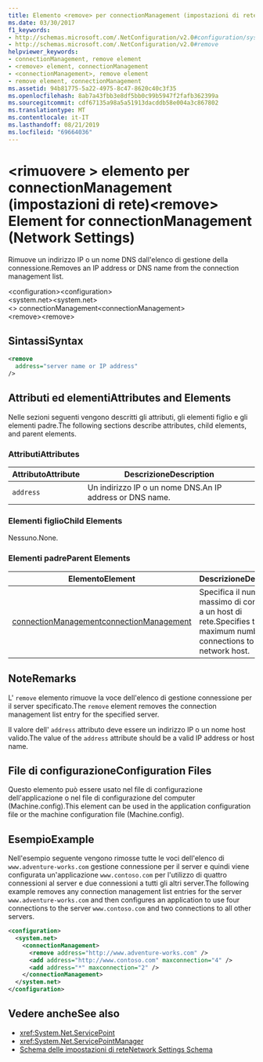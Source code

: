 ```yaml
---
title: Elemento <remove> per connectionManagement (impostazioni di rete)
ms.date: 03/30/2017
f1_keywords:
- http://schemas.microsoft.com/.NetConfiguration/v2.0#configuration/system.net/connectionManagement/remove
- http://schemas.microsoft.com/.NetConfiguration/v2.0#remove
helpviewer_keywords:
- connectionManagement, remove element
- <remove> element, connectionManagement
- <connectionManagement>, remove element
- remove element, connectionManagement
ms.assetid: 94b81775-5a22-4975-8c47-8620c40c3f35
ms.openlocfilehash: 8ab7a43fbb3e8df5bb0c99b5947f2fafb362399a
ms.sourcegitcommit: cdf67135a98a5a51913dacddb58e004a3c867802
ms.translationtype: MT
ms.contentlocale: it-IT
ms.lasthandoff: 08/21/2019
ms.locfileid: "69664036"
---
```

# <a name="remove-element-for-connectionmanagement-network-settings"></a><span data-ttu-id="054a0-102">\<rimuovere > elemento per connectionManagement (impostazioni di rete)</span><span class="sxs-lookup"><span data-stu-id="054a0-102">\<remove> Element for connectionManagement (Network Settings)</span></span>
<span data-ttu-id="054a0-103">Rimuove un indirizzo IP o un nome DNS dall'elenco di gestione della connessione.</span><span class="sxs-lookup"><span data-stu-id="054a0-103">Removes an IP address or DNS name from the connection management list.</span></span>  
  
 <span data-ttu-id="054a0-104">\<configuration></span><span class="sxs-lookup"><span data-stu-id="054a0-104">\<configuration></span></span>  
<span data-ttu-id="054a0-105">\<system.net></span><span class="sxs-lookup"><span data-stu-id="054a0-105">\<system.net></span></span>  
<span data-ttu-id="054a0-106">\<> connectionManagement</span><span class="sxs-lookup"><span data-stu-id="054a0-106">\<connectionManagement></span></span>  
<span data-ttu-id="054a0-107">\<remove></span><span class="sxs-lookup"><span data-stu-id="054a0-107">\<remove></span></span>  
  
## <a name="syntax"></a><span data-ttu-id="054a0-108">Sintassi</span><span class="sxs-lookup"><span data-stu-id="054a0-108">Syntax</span></span>  
  
```xml  
<remove   
  address="server name or IP address"   
/>  
```  
  
## <a name="attributes-and-elements"></a><span data-ttu-id="054a0-109">Attributi ed elementi</span><span class="sxs-lookup"><span data-stu-id="054a0-109">Attributes and Elements</span></span>  
 <span data-ttu-id="054a0-110">Nelle sezioni seguenti vengono descritti gli attributi, gli elementi figlio e gli elementi padre.</span><span class="sxs-lookup"><span data-stu-id="054a0-110">The following sections describe attributes, child elements, and parent elements.</span></span>  
  
### <a name="attributes"></a><span data-ttu-id="054a0-111">Attributi</span><span class="sxs-lookup"><span data-stu-id="054a0-111">Attributes</span></span>  
  
|<span data-ttu-id="054a0-112">**Attributo**</span><span class="sxs-lookup"><span data-stu-id="054a0-112">**Attribute**</span></span>|<span data-ttu-id="054a0-113">**Descrizione**</span><span class="sxs-lookup"><span data-stu-id="054a0-113">**Description**</span></span>|  
|-------------------|---------------------|  
|`address`|<span data-ttu-id="054a0-114">Un indirizzo IP o un nome DNS.</span><span class="sxs-lookup"><span data-stu-id="054a0-114">An IP address or DNS name.</span></span>|  
  
### <a name="child-elements"></a><span data-ttu-id="054a0-115">Elementi figlio</span><span class="sxs-lookup"><span data-stu-id="054a0-115">Child Elements</span></span>  
 <span data-ttu-id="054a0-116">Nessuno.</span><span class="sxs-lookup"><span data-stu-id="054a0-116">None.</span></span>  
  
### <a name="parent-elements"></a><span data-ttu-id="054a0-117">Elementi padre</span><span class="sxs-lookup"><span data-stu-id="054a0-117">Parent Elements</span></span>  
  
|<span data-ttu-id="054a0-118">**Elemento**</span><span class="sxs-lookup"><span data-stu-id="054a0-118">**Element**</span></span>|<span data-ttu-id="054a0-119">**Descrizione**</span><span class="sxs-lookup"><span data-stu-id="054a0-119">**Description**</span></span>|  
|-----------------|---------------------|  
|[<span data-ttu-id="054a0-120">connectionManagement</span><span class="sxs-lookup"><span data-stu-id="054a0-120">connectionManagement</span></span>](connectionmanagement-element-network-settings.md)|<span data-ttu-id="054a0-121">Specifica il numero massimo di connessioni a un host di rete.</span><span class="sxs-lookup"><span data-stu-id="054a0-121">Specifies the maximum number of connections to a network host.</span></span>|  
  
## <a name="remarks"></a><span data-ttu-id="054a0-122">Note</span><span class="sxs-lookup"><span data-stu-id="054a0-122">Remarks</span></span>  
 <span data-ttu-id="054a0-123">L' `remove` elemento rimuove la voce dell'elenco di gestione connessione per il server specificato.</span><span class="sxs-lookup"><span data-stu-id="054a0-123">The `remove` element removes the connection management list entry for the specified server.</span></span>  
  
 <span data-ttu-id="054a0-124">Il valore dell' `address` attributo deve essere un indirizzo IP o un nome host valido.</span><span class="sxs-lookup"><span data-stu-id="054a0-124">The value of the `address` attribute should be a valid IP address or host name.</span></span>  
  
## <a name="configuration-files"></a><span data-ttu-id="054a0-125">File di configurazione</span><span class="sxs-lookup"><span data-stu-id="054a0-125">Configuration Files</span></span>  
 <span data-ttu-id="054a0-126">Questo elemento può essere usato nel file di configurazione dell'applicazione o nel file di configurazione del computer (Machine.config).</span><span class="sxs-lookup"><span data-stu-id="054a0-126">This element can be used in the application configuration file or the machine configuration file (Machine.config).</span></span>  
  
## <a name="example"></a><span data-ttu-id="054a0-127">Esempio</span><span class="sxs-lookup"><span data-stu-id="054a0-127">Example</span></span>  
 <span data-ttu-id="054a0-128">Nell'esempio seguente vengono rimosse tutte le voci dell'elenco di `www.adventure-works.com` gestione connessione per il server e quindi viene configurata un'applicazione `www.contoso.com` per l'utilizzo di quattro connessioni al server e due connessioni a tutti gli altri server.</span><span class="sxs-lookup"><span data-stu-id="054a0-128">The following example removes any connection management list entries for the server `www.adventure-works.com` and then configures an application to use four connections to the server `www.contoso.com` and two connections to all other servers.</span></span>  
  
```xml  
<configuration>  
  <system.net>  
    <connectionManagement>  
      <remove address="http://www.adventure-works.com" />  
      <add address="http://www.contoso.com" maxconnection="4" />  
      <add address="*" maxconnection="2" />  
    </connectionManagement>  
  </system.net>  
</configuration>  
```  
  
## <a name="see-also"></a><span data-ttu-id="054a0-129">Vedere anche</span><span class="sxs-lookup"><span data-stu-id="054a0-129">See also</span></span>

- <xref:System.Net.ServicePoint>
- <xref:System.Net.ServicePointManager>
- [<span data-ttu-id="054a0-130">Schema delle impostazioni di rete</span><span class="sxs-lookup"><span data-stu-id="054a0-130">Network Settings Schema</span></span>](index.md)
